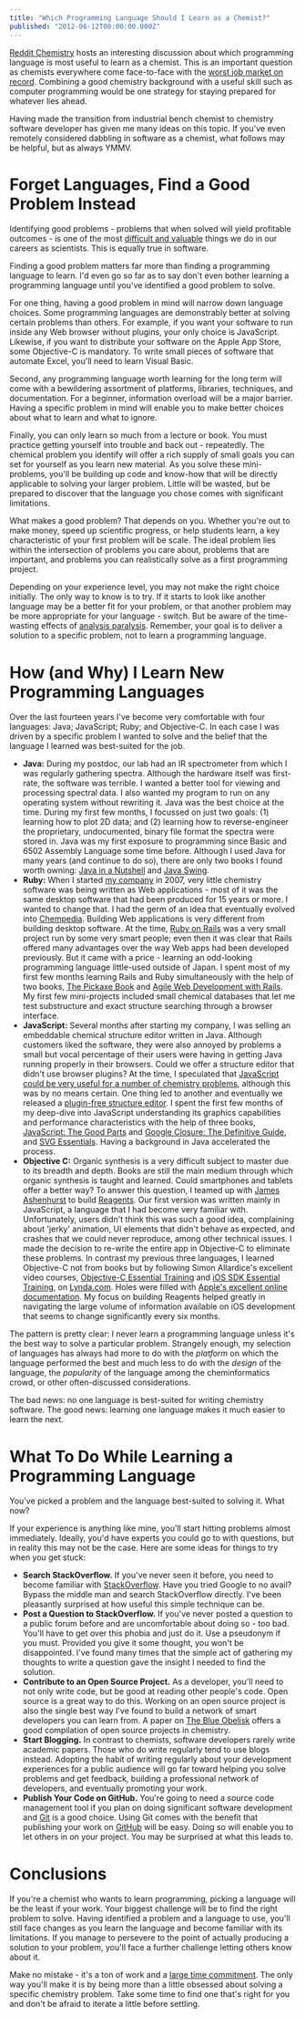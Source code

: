 ```yaml
---
title: "Which Programming Language Should I Learn as a Chemist?"
published: "2012-06-12T00:00:00.000Z"
---
```


[Reddit Chemistry](http://www.reddit.com/r/chemistry/comments/uy6a4/what_programming_language_would_be_the_most/) hosts an interesting discussion about which programming language is most useful to learn as a chemist. This is an important question as chemists everywhere come face-to-face with the [worst job market on record](http://www.youtube.com/watch?v=-UehKDyGi6Q). Combining a good chemistry background with a useful skill such as computer programming would be one strategy for staying prepared for whatever lies ahead.

Having made the transition from industrial bench chemist to chemistry software developer has given me many ideas on this topic. If you've even remotely considered dabbling in software as a chemist, what follows may be helpful, but as always YMMV.

# Forget Languages, Find a Good Problem Instead

Identifying good problems - problems that when solved will yield profitable outcomes - is one of the most [difficult and valuable](http://www.codinghorror.com/blog/2012/05/so-you-want-to-be-a-programmer.html) things we do in our careers as scientists. This is equally true in software.

Finding a good problem matters far more than finding a programming language to learn. I'd even go so far as to say don't even bother learning a programming language until you've identified a good problem to solve.

For one thing, having a good problem in mind will narrow down language choices. Some programming languages are demonstrably better at solving certain problems than others. For example, if you want your software to run inside any Web browser without plugins, your only choice is JavaScript. Likewise, if you want to distribute your software on the Apple App Store, some Objective-C is mandatory. To write small pieces of software that automate Excel, you'll need to learn Visual Basic.

Second, any programming language worth learning for the long term will come with a bewildering assortment of platforms, libraries, techniques, and documentation. For a beginner, information overload will be a major barrier. Having a specific problem in mind will enable you to make better choices about what to learn and what to ignore.

Finally, you can only learn so much from a lecture or book. You must practice getting yourself into trouble and back out - repeatedly. The chemical problem you identify will offer a rich supply of small goals you can set for yourself as you learn new material. As you solve these mini-problems, you'll be building up code and know-how that will be directly applicable to solving your larger problem. Little will be wasted, but be prepared to discover that the language you chose comes with significant limitations.

What makes a good problem? That depends on you. Whether you're out to make money, speed up scientific progress, or help students learn, a key characteristic of your first problem will be scale. The ideal problem lies within the intersection of problems you care about, problems that are important, and problems you can realistically solve as a first programming project.

Depending on your experience level, you may not make the right choice initially. The only  way to know is to try. If it starts to look like another language may be a better fit for your problem, or that another problem may be more appropriate for your language - switch. But be aware of the time-wasting effects of [analysis paralysis](http://en.wikipedia.org/wiki/Analysis_paralysis). Remember, your goal is to deliver a solution to a specific problem, not to learn a programming language.

# How (and Why) I Learn New Programming Languages

Over the last fourteen years I've become very comfortable with four languages: Java; JavaScript; Ruby; and Objective-C. In each case I was driven by a specific problem I wanted to solve and the belief that the language I learned was best-suited for the job.

-  **Java:** During my postdoc, our lab had an IR spectrometer from which I was regularly gathering spectra. Although the hardware itself was first-rate, the software was terrible. I wanted a better tool for viewing and processing spectral data. I also wanted my program to run on any operating system without rewriting it. Java was the best choice at the time. During my first few months, I focussed on just two goals: (1) learning how to plot 2D data; and (2) learning how to reverse-engineer the proprietary, undocumented, binary file format the spectra were stored in. Java was my first exposure to programming since Basic and 6502 Assembly Language some time before. Although I used Java for many years (and continue to do so), there are only two books I found worth owning: [Java in a Nutshell](http://shop.oreilly.com/product/9780596007737.do) and [Java Swing](http://www.amazon.com/Swing-Second-Edition-James-Elliott/dp/0596004087).
-  **Ruby:** When I started [my company](http://metamolecular.com/) in 2007, very little chemistry software was being written as Web applications - most of it was the same desktop software that had been produced for 15 years or more. I wanted to change that. I had the germ of an idea that eventually evolved into [Chempedia](/articles/2010/03/25/chempedia-a-social-medium-for-chemical-information---wrapup/). Building Web applications is very different from building desktop software. At the time, [Ruby on Rails](http://rubyonrails.org/) was a very small project run by some very smart people; even then it was clear that Rails offered many advantages over the way Web apps had been developed previously. But it came with a price - learning an odd-looking programming language little-used outside of Japan. I spent most of my first few months learning Rails and Ruby simultaneously with the help of two books, [The Pickaxe Book](http://pragprog.com/book/ruby/programming-ruby) and [Agile Web Development with Rails](http://pragprog.com/book/rails2/agile-web-development-with-rails). My first few mini-projects included small chemical databases that let me test substructure and exact structure searching through a browser interface.
-  **JavaScript:** Several months after starting my company, I was selling an embeddable chemical structure editor written in Java. Although customers liked the software, they were also annoyed by problems a small but vocal percentage of their users were having in getting Java running properly in their browsers. Could we offer a structure editor that didn't use browser plugins? At the time, I speculated that [JavaScript could be very useful for a number of chemistry problems](/articles/2008/07/15/javascript-for-cheminformatics/), although this was by no means certain. One thing led to another and eventually we released a [plugin-free structure editor](http://metamolecular.com/chemwriter/). I spent the first few months of my deep-dive into JavaScript understanding its graphics capabilities and performance characteristics with the help of three books, [JavaScript: The Good Parts](http://www.amazon.com/JavaScript-Good-Parts-Douglas-Crockford/dp/0596517742) and [Google Closure: The Definitive Guide](http://shop.oreilly.com/product/0636920001416.do), and [SVG Essentials](http://shop.oreilly.com/product/9780596002237.do). Having a background in Java accelerated the process.
-  **Objective C:** Organic synthesis is a very difficult subject to master due to its breadth and depth. Books are still the main medium through which organic synthesis is taught and learned. Could smartphones and tablets offer a better way? To answer this question, I teamed up with [James Ashenhurst](http://www.jamesashenhurst.net/Bio.html) to build [Reagents](/articles/2012/05/21/why-organic-chemistry-is-like-facebook/). Our first version was written mainly in JavaScript, a language that I had become very familiar with. Unfortunately, users didn't think this was such a good idea, complaining about 'jerky' animation, UI elements that didn't behave as expected, and crashes that we could never reproduce, among other technical issues. I made the decision to re-write the entire app in Objective-C to eliminate these problems. In contrast my previous three languages, I learned Objective-C not from books but by following Simon Allardice's excellent video courses, [Objective-C Essential Training](http://www.lynda.com/Xcode-4-tutorials/Objective-C-Essential-Training/77860-2.html) and [iOS SDK Essential Training](http://www.lynda.com/iOS-tutorials/iOS-SDK-Essential-Training/92179-2.html), on [Lynda.com](http://lynda.com). Holes were filled with [Apple's excellent online documentation](https://developer.apple.com/technologies/ios5/). My focus on building Reagents helped greatly in navigating the large volume of information available on iOS development that seems to change significantly every six months.

The pattern is pretty clear: I never learn a programming language unless it's the best way to solve a particular problem. Strangely enough, my selection of languages has always had more to do with the *platform* on which the language performed the best and much less to do with the *design* of the language, the *popularity* of the language among the cheminformatics crowd, or other often-discussed considerations.

The bad news: no one language is best-suited for writing chemistry software. The good news: learning one language makes it much easier to learn the next.

# What To Do While Learning a Programming Language

You've picked a problem and the language best-suited to solving it. What now?

If your experience is anything like mine, you'll start hitting problems almost immediately. Ideally, you'd have experts you could go to with questions, but in reality this may not be the case. Here are some ideas for things to try when you get stuck:

-  **Search StackOverflow.** If you've never seen it before, you need to become familiar with [StackOverflow](http://stackoverflow.com/). Have you tried Google to no avail? Bypass the middle man and search StackOverflow directly. I've been pleasantly surprised at how useful this simple technique can be.
-  **Post a Question to StackOverflow.** If you've never posted a question to a public forum before and are uncomfortable about doing so - too bad. You'll have to get over this phobia and just do it. Use a pseudonym if you must. Provided you give it some thought, you won't be disappointed. I've found many times that the simple act of gathering my thoughts to write a question gave the insight I needed to find the solution.
-  **Contribute to an Open Source Project.** As a developer, you'll need to not only write code, but be good at reading other people's code. Open source is a great way to do this. Working on an open source project is also the single best way I've found to build a network of smart developers you can learn from. A paper on [The Blue Obelisk](http://www.jcheminf.com/content/3/1/37) offers a good compilation of open source projects in chemistry.
-  **Start Blogging.** In contrast to chemists, software developers rarely write academic papers. Those who do write regularly tend to use blogs instead. Adopting the habit of writing regularly about your development experiences for a public audience will go far toward helping you solve problems and get feedback, building a professional network of developers, and eventually promoting your work.
-  **Publish Your Code on GitHub.** You're going to need a source code management tool if you plan on doing significant software development and [Git](/articles/2008/11/25/goodbye-subversion-hello-git-and-github/) is a good choice. Using Git comes with the benefit that publishing your work on [GitHub](http://gitub.com) will be easy. Doing so will enable you to let others in on your project. You may be surprised at what this leads to.

# Conclusions

If you're a chemist who wants to learn programming, picking a language will be the least if your work. Your biggest challenge will be to find the right problem to solve. Having identified a problem and a language to use, you'll still face changes as you learn the language and become familiar with its limitations. If you manage to persevere to the point of actually producing a solution to your problem, you'll face a further challenge letting others know about it.

Make no mistake - it's a ton of work and a [large time commitment](http://norvig.com/21-days.html). The only way you'll make it is by being more than a little obsessed about solving a specific chemistry problem. Take some time to find one that's right for you and don't be afraid to iterate a little before settling.